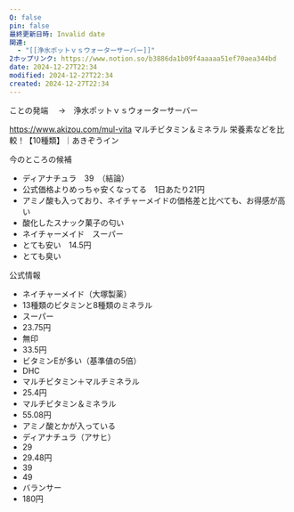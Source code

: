 ```yaml
---
Q: false
pin: false
最終更新日時: Invalid date
関連:
  - "[[浄水ポットｖｓウォーターサーバー]]"
2ホップリンク: https://www.notion.so/b3886da1b09f4aaaaa51ef70aea344bd
date: 2024-12-27T22:34
modified: 2024-12-27T22:34
created: 2024-12-27T22:34
---
```

  

  

ことの発端 　→　浄水ポットｖｓウォーターサーバー

https://www.akizou.com/mul-vita マルチビタミン＆ミネラル 栄養素などを比較！【10種類】｜あきぞうイン

今のところの候補

- ディアナチュラ　39　（結論）  
- 公式価格よりめっちゃ安くなってる　1日あたり21円  
- アミノ酸も入っており、ネイチャーメイドの価格差と比べても、お得感が高い  
- 酸化したスナック菓子の匂い  
- ネイチャーメイド　スーパー  
- とても安い　14.5円  
- とても臭い  

公式情報

- ネイチャーメイド（大塚製薬）  
- 13種類のビタミンと8種類のミネラル  
- スーパー  
- 23.75円  
- 無印  
- 33.5円  
- ビタミンEが多い（基準値の5倍）  
- DHC  
- マルチビタミン＋マルチミネラル  
- 25.4円  
- マルチビタミン＆ミネラル  
- 55.08円  
- アミノ酸とかが入っている  
- ディアナチュラ（アサヒ）  
- 29  
- 29.48円  
- 39  
- 49  
- バランサー  
- 180円